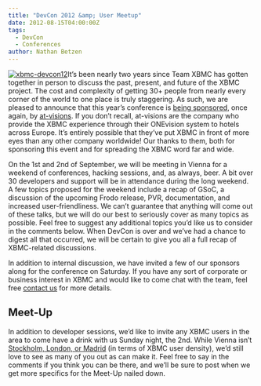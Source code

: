 ```yaml
---
title: "DevCon 2012 &amp; User Meetup"
date: 2012-08-15T04:00:00Z
tags:
  - DevCon
  - Conferences
author: Nathan Betzen
---
```


[![](/images/blog/xbmc-devcon121-300x118.webp "xbmc-devcon12")](/images/blog/xbmc-devcon121.webp)It’s been nearly two years since Team XBMC has gotten together in person to discuss the past, present, and future of the XBMC project. The cost and complexity of getting 30+ people from nearly every corner of the world to one place is truly staggering. As such, we are pleased to announce that this year’s conference is [being sponsored](https://www.at-visions.com/XBMC-conference-in-Vienna.html/ "at-visions invites the XBMC dev conference"), once again, by [at-visions](https://www.at-visions.com/ "at-visions Hotel TV"). If you don’t recall, at-visions are the company who provide the XBMC experience through their ONEvision system to hotels across Europe. It’s entirely possible that they’ve put XBMC in front of more eyes than any other company worldwide! Our thanks to them, both for sponsoring this event and for spreading the XBMC word far and wide.

On the 1st and 2nd of September, we will be meeting in Vienna for a weekend of conferences, hacking sessions, and, as always, beer. A bit over 30 developers and support will be in attendance during the long weekend. A few topics proposed for the weekend include a recap of GSoC, a discussion of the upcoming Frodo release, PVR, documentation, and increased user-friendliness. We can’t guarantee that anything will come out of these talks, but we will do our best to seriously cover as many topics as possible. Feel free to suggest any additional topics you’d like us to consider in the comments below. When DevCon is over and we’ve had a chance to digest all that occurred, we will be certain to give you all a full recap of XBMC-related discussions.

In addition to internal discussion, we have invited a few of our sponsors along for the conference on Saturday. If you have any sort of corporate or business interest in XBMC and would like to come chat with the team, feel free [contact us](https://kodi.wiki/about/contact/ "XBMC Contact Info") for more details.

## Meet-Up

In addition to developer sessions, we’d like to invite any XBMC users in the area to come have a drink with us Sunday night, the 2nd. While Vienna isn’t [Stockholm, London, or Madrid](https://kodi.wiki/natethomas/2011/06/02/xbmc-statistics/ "XBMC User Statistics") (in terms of XBMC user density), we’d still love to see as many of you out as can make it. Feel free to say in the comments if you think you can be there, and we’ll be sure to post when we get more specifics for the Meet-Up nailed down.
